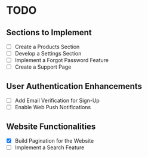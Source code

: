 # TODO

## Sections to Implement
- [ ] Create a Products Section
- [ ] Develop a Settings Section
- [ ] Implement a Forgot Password Feature
- [ ] Create a Support Page

## User Authentication Enhancements
- [ ] Add Email Verification for Sign-Up
- [ ] Enable Web Push Notifications

## Website Functionalities
- [x] Build Pagination for the Website
- [ ] Implement a Search Feature

